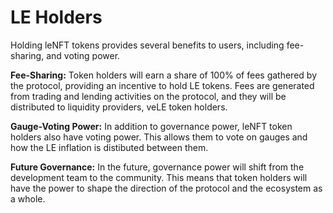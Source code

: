 # LE Holders

Holding leNFT tokens provides several benefits to users, including fee-sharing, and voting power.

**Fee-Sharing:** Token holders will earn a share of 100% of fees gathered by the protocol, providing an incentive to hold LE tokens. Fees are generated from trading and lending activities on the protocol, and they will be distributed to liquidity providers, veLE token holders.

**Gauge-Voting Power:** In addition to governance power, leNFT token holders also have voting power. This allows them to vote on gauges and how the LE inflation is distibuted between them.

**Future Governance:** In the future, governance power will shift from the development team to the community. This means that token holders will have the power to shape the direction of the protocol and the ecosystem as a whole.
